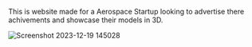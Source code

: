 This is website made for a Aerospace Startup looking to advertise there achivements and showcase their models in 3D.

![Screenshot 2023-12-19 145028](https://github.com/viralgupta/thrust-tech/assets/119971154/4c09dcf8-99f4-4384-9e09-4d91b068b972)
